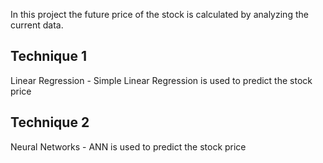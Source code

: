 In this project the future price of the stock is calculated by analyzing the current data.

## Technique 1 

Linear Regression - Simple Linear Regression is used to predict the stock price

## Technique 2

Neural Networks - ANN is used to predict the stock price
